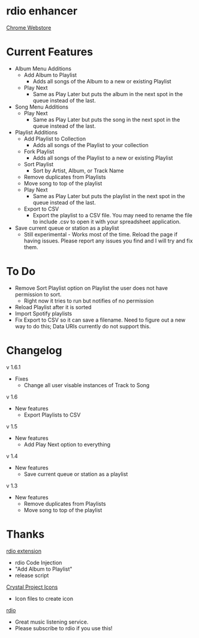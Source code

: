 rdio enhancer
=================

[Chrome Webstore](https://chrome.google.com/webstore/detail/hmaalfaappddkggilhahaebfhdmmmngf)


Current Features
================

* Album Menu Additions
	* Add Album to Playlist
		* Adds all songs of the Album to a new or existing Playlist
	* Play Next
		* Same as Play Later but puts the album in the next spot in the queue instead of the last.
* Song Menu Additions
	* Play Next
		* Same as Play Later but puts the song in the next spot in the queue instead of the last.
* Playlist Additions
	* Add Playlist to Collection
		* Adds all songs of the Playlist to your collection
	* Fork Playlist
		* Adds all songs of the Playlist to a new or existing Playlist
	* Sort Playlist
		* Sort by Artist, Album, or Track Name
	* Remove duplicates from Playlists
	* Move song to top of the playlist
	* Play Next
		* Same as Play Later but puts the playlist in the next spot in the queue instead of the last.
	* Export to CSV
		* Export the playlist to a CSV file. You may need to rename the file to include .csv to open it with your spreadsheet application.
* Save current queue or station as a playlist
	* Still experimental - Works most of the time. Reload the page if having issues. Please report any issues you find and I will try and fix them.

To Do
================
* Remove Sort Playlist option on Playlist the user does not have permission to sort.
	* Right now it tries to run but notifies of no permission
* Reload Playlist after it is sorted
* Import Spotify playlists
* Fix Export to CSV so it can save a filename. Need to figure out a new way to do this; Data URIs currently do not support this.


Changelog
================
v 1.6.1

* Fixes
	* Change all user visable instances of Track to Song
	
v 1.6

* New features
	* Export Playlists to CSV
	
v 1.5

* New features
	* Add Play Next option to everything
	
v 1.4

* New features
	* Save current queue or station as a playlist

v 1.3

* New features
	* Remove duplicates from Playlists
	* Move song to top of the playlist

Thanks
================

[rdio extension](http://github.com/fberger/rdio-extension)

  * rdio Code Injection
  * "Add Album to Playlist"
  * release script

[Crystal Project Icons](http://www.everaldo.com/crystal/)

  * Icon files to create icon

[rdio](http://www.rdio.com/)

  * Great music listening service.
  * Please subscribe to rdio if you use this!